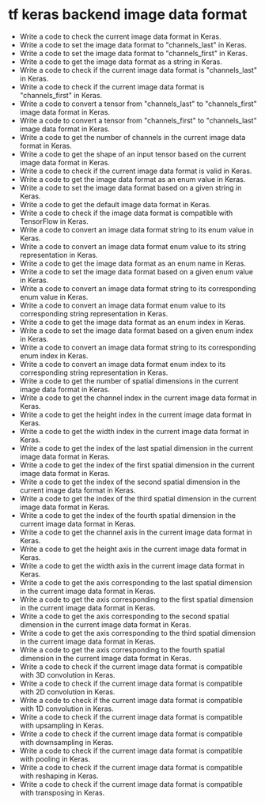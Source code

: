 # tf keras backend image data format

- Write a code to check the current image data format in Keras.
- Write a code to set the image data format to "channels_last" in Keras.
- Write a code to set the image data format to "channels_first" in Keras.
- Write a code to get the image data format as a string in Keras.
- Write a code to check if the current image data format is "channels_last" in Keras.
- Write a code to check if the current image data format is "channels_first" in Keras.
- Write a code to convert a tensor from "channels_last" to "channels_first" image data format in Keras.
- Write a code to convert a tensor from "channels_first" to "channels_last" image data format in Keras.
- Write a code to get the number of channels in the current image data format in Keras.
- Write a code to get the shape of an input tensor based on the current image data format in Keras.
- Write a code to check if the current image data format is valid in Keras.
- Write a code to get the image data format as an enum value in Keras.
- Write a code to set the image data format based on a given string in Keras.
- Write a code to get the default image data format in Keras.
- Write a code to check if the image data format is compatible with TensorFlow in Keras.
- Write a code to convert an image data format string to its enum value in Keras.
- Write a code to convert an image data format enum value to its string representation in Keras.
- Write a code to get the image data format as an enum name in Keras.
- Write a code to set the image data format based on a given enum value in Keras.
- Write a code to convert an image data format string to its corresponding enum value in Keras.
- Write a code to convert an image data format enum value to its corresponding string representation in Keras.
- Write a code to get the image data format as an enum index in Keras.
- Write a code to set the image data format based on a given enum index in Keras.
- Write a code to convert an image data format string to its corresponding enum index in Keras.
- Write a code to convert an image data format enum index to its corresponding string representation in Keras.
- Write a code to get the number of spatial dimensions in the current image data format in Keras.
- Write a code to get the channel index in the current image data format in Keras.
- Write a code to get the height index in the current image data format in Keras.
- Write a code to get the width index in the current image data format in Keras.
- Write a code to get the index of the last spatial dimension in the current image data format in Keras.
- Write a code to get the index of the first spatial dimension in the current image data format in Keras.
- Write a code to get the index of the second spatial dimension in the current image data format in Keras.
- Write a code to get the index of the third spatial dimension in the current image data format in Keras.
- Write a code to get the index of the fourth spatial dimension in the current image data format in Keras.
- Write a code to get the channel axis in the current image data format in Keras.
- Write a code to get the height axis in the current image data format in Keras.
- Write a code to get the width axis in the current image data format in Keras.
- Write a code to get the axis corresponding to the last spatial dimension in the current image data format in Keras.
- Write a code to get the axis corresponding to the first spatial dimension in the current image data format in Keras.
- Write a code to get the axis corresponding to the second spatial dimension in the current image data format in Keras.
- Write a code to get the axis corresponding to the third spatial dimension in the current image data format in Keras.
- Write a code to get the axis corresponding to the fourth spatial dimension in the current image data format in Keras.
- Write a code to check if the current image data format is compatible with 3D convolution in Keras.
- Write a code to check if the current image data format is compatible with 2D convolution in Keras.
- Write a code to check if the current image data format is compatible with 1D convolution in Keras.
- Write a code to check if the current image data format is compatible with upsampling in Keras.
- Write a code to check if the current image data format is compatible with downsampling in Keras.
- Write a code to check if the current image data format is compatible with pooling in Keras.
- Write a code to check if the current image data format is compatible with reshaping in Keras.
- Write a code to check if the current image data format is compatible with transposing in Keras.